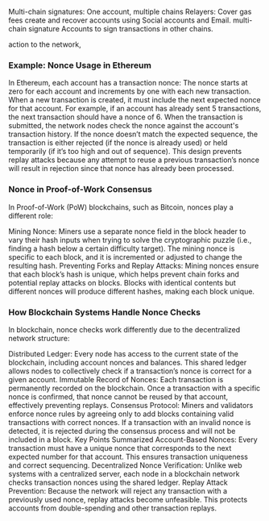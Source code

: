 Multi-chain signatures: One account, multiple chains
Relayers: Cover gas fees
create and recover accounts using Social accounts and Email.
multi-chain signature 
Accounts to sign transactions in other chains.

action to the network,


### Example: Nonce Usage in Ethereum
In Ethereum, each account has a transaction nonce:
The nonce starts at zero for each account and increments by one with each new transaction. When a new transaction is created, it must include the next expected nonce for that account. For example, if an account has already sent 5 transactions, the next transaction should have a nonce of 6. When the transaction is submitted, the network nodes check the nonce against the account's transaction history. If the nonce doesn’t match the expected sequence, the transaction is either rejected (if the nonce is already used) or held temporarily (if it’s too high and out of sequence). This design prevents replay attacks because any attempt to reuse a previous transaction’s nonce will result in rejection since that nonce has already been processed.

### Nonce in Proof-of-Work Consensus
In Proof-of-Work (PoW) blockchains, such as Bitcoin, nonces play a different role:

Mining Nonce: Miners use a separate nonce field in the block header to vary their hash inputs when trying to solve the cryptographic puzzle (i.e., finding a hash below a certain difficulty target). The mining nonce is specific to each block, and it is incremented or adjusted to change the resulting hash.
Preventing Forks and Replay Attacks: Mining nonces ensure that each block’s hash is unique, which helps prevent chain forks and potential replay attacks on blocks. Blocks with identical contents but different nonces will produce different hashes, making each block unique.

### How Blockchain Systems Handle Nonce Checks
In blockchain, nonce checks work differently due to the decentralized network structure:

Distributed Ledger: Every node has access to the current state of the blockchain, including account nonces and balances. This shared ledger allows nodes to collectively check if a transaction’s nonce is correct for a given account.
Immutable Record of Nonces: Each transaction is permanently recorded on the blockchain. Once a transaction with a specific nonce is confirmed, that nonce cannot be reused by that account, effectively preventing replays.
Consensus Protocol: Miners and validators enforce nonce rules by agreeing only to add blocks containing valid transactions with correct nonces. If a transaction with an invalid nonce is detected, it is rejected during the consensus process and will not be included in a block.
Key Points Summarized
Account-Based Nonces: Every transaction must have a unique nonce that corresponds to the next expected number for that account. This ensures transaction uniqueness and correct sequencing.
Decentralized Nonce Verification: Unlike web systems with a centralized server, each node in a blockchain network checks transaction nonces using the shared ledger.
Replay Attack Prevention: Because the network will reject any transaction with a previously used nonce, replay attacks become unfeasible. This protects accounts from double-spending and other transaction replays.